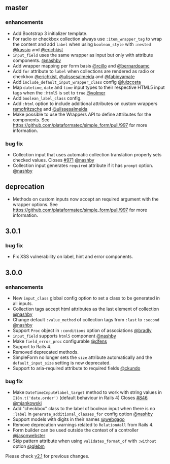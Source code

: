 ## master

### enhancements
  * Add Bootstrap 3 initializer template.
  * For radio or checkbox collection always use `:item_wrapper_tag` to wrap the content and add `label` when using `boolean_style` with `:nested` [@kassio](https://github.com/kassio) and [@erichkist](https://github.com/erichkist)
  * `input_field` uses the same wrapper as input but only with attribute components. [@nashby](https://github.com/nashby)
  * Add wrapper mapping per form basis [@rcillo](https://github.com/rcillo) and [@bernardoamc](https://github.com/bernardoamc)
  * Add `for` attribute to `label` when collections are rendered as radio or checkbox [@erichkist](https://github.com/erichkist), [@ulissesalmeida](https://github.com/ulissesalmeida) and [@fabioyamate](https://github.com/fabioyamate)
  * Add `include_default_input_wrapper_class` config [@luizcosta](https://github.com/luizcosta)
  * Map `datetime`, `date` and `time` input types to their respective HTML5 input tags
  when the `:html5` is set to `true` [@volmer](https://github.com/volmer)
  * Add `boolean_label_class` config.
  * Add `:html` option to include additional attributes on custom wrappers [remofritzsche](https://github.com/remofritzsche) and [@ulissesalmeida](https://github.com/ulissesalmeida)
  * Make possible to use the Wrappers API to define attributes for the components.
  See https://github.com/plataformatec/simple_form/pull/997 for more information.

### bug fix
  * Collection input that uses automatic collection translation properly sets checked values.
  Closes [#971](https://github.com/plataformatec/simple_form/issues/971) [@nashby](https://github.com/nashby)
  * Collection input generates `required` attribute if it has `prompt` option. [@nashby](https://github.com/nashby)

## deprecation
  * Methods on custom inputs now accept an required argument with the wrapper options.
  See https://github.com/plataformatec/simple_form/pull/997 for more information.

## 3.0.1

### bug fix
  * Fix XSS vulnerability on label, hint and error components.

## 3.0.0

### enhancements
  * New `input_class` global config option to set a class to be generated in all inputs.
  * Collection tags accept html attributes as the last element of collection [@nashby](https://github.com/nashby)
  * Change default `:value_method` of collection tags from `:last` to `:second` [@nashby](https://github.com/nashby)
  * Support `Proc` object in `:conditions` option of associations [@bradly](https://github.com/bradly)
  * `input_field` supports `html5` component [@nashby](https://github.com/nashby)
  * Make `field_error_proc` configurable [@dfens](https://github.com/dfens)
  * Support to Rails 4.
  * Removed deprecated methods.
  * SimpleForm no longer sets the `size` attribute automatically and the `default_input_size` setting
  is now deprecated.
  * Support to aria-required attribute to required fields [@ckundo](https://github.com/ckundo)

### bug fix
  * Make `DateTimeInput#label_target` method to work with string values in `I18n.t('date.order')` (default
  behaviour in Rails 4)
  Closes [#846](https://github.com/plataformatec/simple_form/issues/846) [@mjankowski](https://github.com/mjankowski)
  * Add "checkbox" class to the label of boolean input when there is no `:label`
  in `generate_additional_classes_for` config option [@nashby](https://github.com/nashby)
  * Support models with digits in their names [@webgago](https://github.com/webgago)
  * Remove deprecation warnings related to `Relation#all` from Rails 4.
  * Form builder can be used outside the context of a controller [@jasonwebster](https://github.com/jasonwebster)
  * Skip pattern attribute when using `validates_format_of` with `:without` option [@glebm](https://github.com/glebm)

Please check [v2.1](https://github.com/plataformatec/simple_form/blob/v2.1/CHANGELOG.md) for previous changes.

